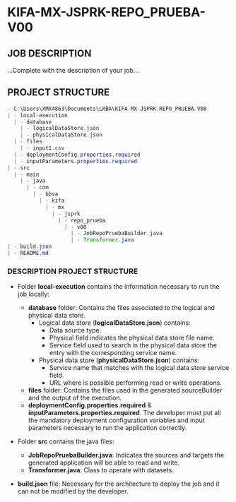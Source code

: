 # KIFA-MX-JSPRK-REPO_PRUEBA-V00

## JOB DESCRIPTION

...Complete with the description of your job...


## PROJECT STRUCTURE

```java
- C:\Users\XMX4863\Documents\LRBA\KIFA-MX-JSPRK-REPO_PRUEBA-V00
| - local-execution
  | - database
    | - logicalDataStore.json
    | - physicalDataStore.json
  | - files
    | - input1.csv
  | - deploymentConfig.properties.required
  | - inputParameters.properties.required
| - src
  | - main
    | - java
      | - com
        | - bbva
          | - kifa
            | - mx
              | - jsprk
                | - repo_prueba
                  | - v00
                    | - JobRepoPruebaBuilder.java
                    | - Transformer.java
| - build.json
| - README.md
```

### DESCRIPTION PROJECT STRUCTURE

- Folder **local-execution** contains the information necessary to run the job locally:
  - **database** folder: Contains the files associated to the logical and physical data store.
    - Logical data store (**logicalDataStore.json**) contains:
      - Data source type.
      - Physical field indicates the physical data store file name.
      - Service field used to search in the physical data store the entry with the corresponding service name.
    - Physical data store (**physicalDataStore.json**) contains:
      - Service name that matches with the logical data store service field.
      - URL where is possible performing read or write operations.
  - **files** folder: Contains the files used in the generated sourceBuilder and the output of the execution.
  - **deploymentConfig.properties.required** & **inputParameters.properties.required**. The developer must put
    all the mandatory deployment configuration variables and input parameters necessary to run the application correctly.

- Folder **src** contains the java files:
  - **JobRepoPruebaBuilder.java**: Indicates the sources and targets the generated application
   will be able to read and write.
  - **Transformer.java**: Class to operate with datasets.

- **build.json** file: Necessary for the architecture to deploy the job and it can not be modified by the developer.